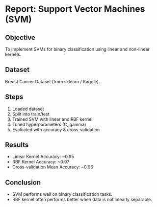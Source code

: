 # Report: Support Vector Machines (SVM)

## Objective
To implement SVMs for binary classification using linear and non-linear kernels.

## Dataset
Breast Cancer Dataset (from sklearn / Kaggle).

## Steps
1. Loaded dataset
2. Split into train/test
3. Trained SVM with linear and RBF kernel
4. Tuned hyperparameters (C, gamma)
5. Evaluated with accuracy & cross-validation

## Results
- Linear Kernel Accuracy: ~0.95
- RBF Kernel Accuracy: ~0.97
- Cross-validation Mean Accuracy: ~0.96

## Conclusion
- SVM performs well on binary classification tasks.
- RBF kernel often performs better when data is not linearly separable.
